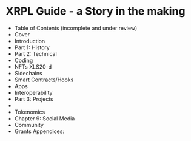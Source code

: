 # XRPL Guide - a Story in the making

- Table of Contents (incomplete and under review)
- Cover
- Introduction
- Part 1: History
- Part 2: Technical 
- Coding
- NFTs XLS20-d
- Sidechains
- Smart Contracts/Hooks
- Apps
- Interoperability
- Part 3: Projects
- 
- Tokenomics
- Chapter 9: Social Media
- Community
- Grants
Appendices:

